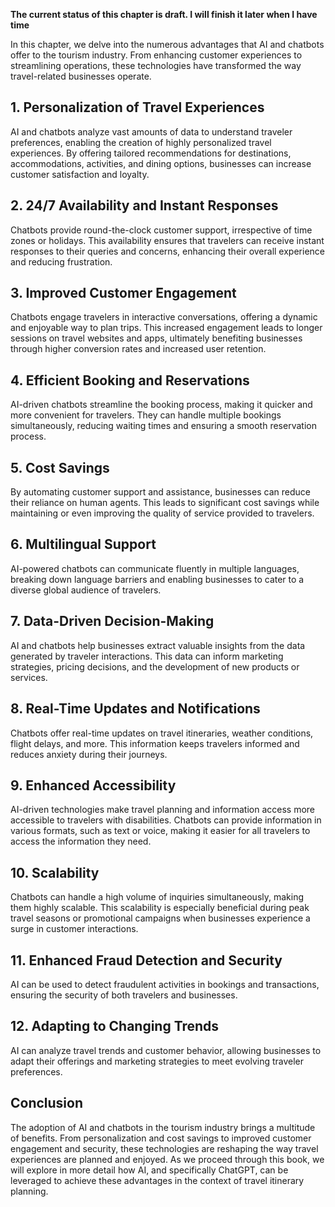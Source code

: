 **The current status of this chapter is draft. I will finish it later when I have time**

In this chapter, we delve into the numerous advantages that AI and chatbots offer to the tourism industry. From enhancing customer experiences to streamlining operations, these technologies have transformed the way travel-related businesses operate.

**1. Personalization of Travel Experiences**
--------------------------------------------

AI and chatbots analyze vast amounts of data to understand traveler preferences, enabling the creation of highly personalized travel experiences. By offering tailored recommendations for destinations, accommodations, activities, and dining options, businesses can increase customer satisfaction and loyalty.

**2. 24/7 Availability and Instant Responses**
----------------------------------------------

Chatbots provide round-the-clock customer support, irrespective of time zones or holidays. This availability ensures that travelers can receive instant responses to their queries and concerns, enhancing their overall experience and reducing frustration.

**3. Improved Customer Engagement**
-----------------------------------

Chatbots engage travelers in interactive conversations, offering a dynamic and enjoyable way to plan trips. This increased engagement leads to longer sessions on travel websites and apps, ultimately benefiting businesses through higher conversion rates and increased user retention.

**4. Efficient Booking and Reservations**
-----------------------------------------

AI-driven chatbots streamline the booking process, making it quicker and more convenient for travelers. They can handle multiple bookings simultaneously, reducing waiting times and ensuring a smooth reservation process.

**5. Cost Savings**
-------------------

By automating customer support and assistance, businesses can reduce their reliance on human agents. This leads to significant cost savings while maintaining or even improving the quality of service provided to travelers.

**6. Multilingual Support**
---------------------------

AI-powered chatbots can communicate fluently in multiple languages, breaking down language barriers and enabling businesses to cater to a diverse global audience of travelers.

**7. Data-Driven Decision-Making**
----------------------------------

AI and chatbots help businesses extract valuable insights from the data generated by traveler interactions. This data can inform marketing strategies, pricing decisions, and the development of new products or services.

**8. Real-Time Updates and Notifications**
------------------------------------------

Chatbots offer real-time updates on travel itineraries, weather conditions, flight delays, and more. This information keeps travelers informed and reduces anxiety during their journeys.

**9. Enhanced Accessibility**
-----------------------------

AI-driven technologies make travel planning and information access more accessible to travelers with disabilities. Chatbots can provide information in various formats, such as text or voice, making it easier for all travelers to access the information they need.

**10. Scalability**
-------------------

Chatbots can handle a high volume of inquiries simultaneously, making them highly scalable. This scalability is especially beneficial during peak travel seasons or promotional campaigns when businesses experience a surge in customer interactions.

**11. Enhanced Fraud Detection and Security**
---------------------------------------------

AI can be used to detect fraudulent activities in bookings and transactions, ensuring the security of both travelers and businesses.

**12. Adapting to Changing Trends**
-----------------------------------

AI can analyze travel trends and customer behavior, allowing businesses to adapt their offerings and marketing strategies to meet evolving traveler preferences.

**Conclusion**
--------------

The adoption of AI and chatbots in the tourism industry brings a multitude of benefits. From personalization and cost savings to improved customer engagement and security, these technologies are reshaping the way travel experiences are planned and enjoyed. As we proceed through this book, we will explore in more detail how AI, and specifically ChatGPT, can be leveraged to achieve these advantages in the context of travel itinerary planning.
